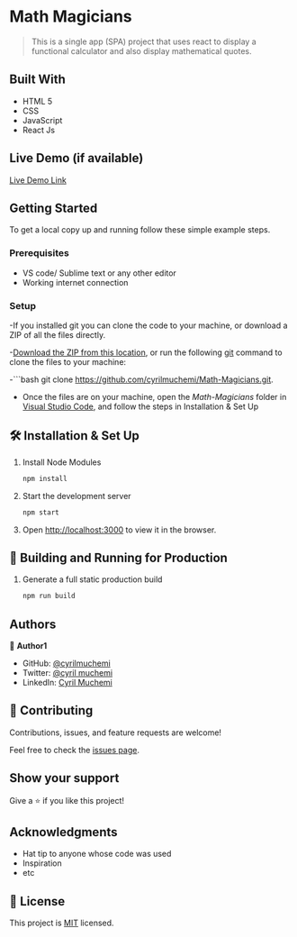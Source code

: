 
# Math Magicians

> This is a single app (SPA) project that uses react to display
   a functional calculator and also display mathematical quotes.


## Built With

- HTML 5
- CSS 
- JavaScript
- React Js 

## Live Demo (if available)

[Live Demo Link](https://livedemo.com)


## Getting Started

To get a local copy up and running follow these simple example steps.

### Prerequisites

- VS code/ Sublime text or any other editor
- Working internet connection

### Setup

-If you installed git you can clone the code to your machine, or download a ZIP of all the files directly.

-[Download the ZIP from this location](https://github.com/cyrilmuchemi/Math-Magicians/archive/refs/heads/main.zip), or run the following [git](https://git-scm.com/downloads) command to clone the files to your machine:

-```bash
git clone https://github.com/cyrilmuchemi/Math-Magicians.git. 

- Once the files are on your machine, open the _Math-Magicians_ folder in [Visual Studio Code](https://code.visualstudio.com/), and follow the steps in Installation & Set Up


## 🛠 Installation & Set Up

1. Install Node Modules

   ```sh
   npm install

2. Start the development server

   ```sh
   npm start

3. Open [http://localhost:3000](http://localhost:3000) to view it in the browser.


## 🚀 Building and Running for Production

1. Generate a full static production build

    ```sh
   npm run build
   
   
## Authors

👤 **Author1**

- GitHub: [@cyrilmuchemi](https://github.com/cyrilmuchemi)
- Twitter: [@cyril muchemi](https://twitter.com/cyrilmuchemi)
- LinkedIn: [Cyril Muchemi](https://linkedin.com/in/cyrilmuchemi)


## 🤝 Contributing

Contributions, issues, and feature requests are welcome!

Feel free to check the [issues page](../../issues/).

## Show your support

Give a ⭐️ if you like this project!

## Acknowledgments

- Hat tip to anyone whose code was used
- Inspiration
- etc

## 📝 License

This project is [MIT](./MIT.md) licensed.
